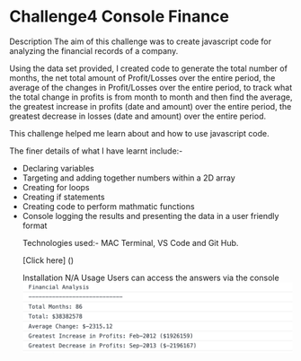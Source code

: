 # Challenge4 Console Finance

Description
The aim of this challenge was to create javascript code for analyzing the financial records of a company.

Using the data set provided, I created code to generate the total number of months, the net total amount of Profit/Losses over the entire period, the average of the changes in Profit/Losses over the entire period, to track what the total change in profits is from month to month and then find the average, the greatest increase in profits (date and amount) over the entire period, the greatest decrease in losses (date and amount) over the entire period.

This challenge helped me learn about and how to use javascript code.

The finer details of what I have learnt include:-
<ul>
 <li> Declaring variables </li>
  <li>Targeting and adding together numbers within a 2D array </li>
  <li> Creating for loops </li>
  <li> Creating if statements </li>
  <li> Creating code to perform mathmatic functions </li>
  <li> Console logging the results and presenting the data in a user friendly format </li>

Technologies used:- MAC Terminal, VS Code and Git Hub.

[Click here] ()

Installation
N/A
Usage
Users can access the answers via the console
 ![Screenshot](images/Challenge4screenshot.png)
